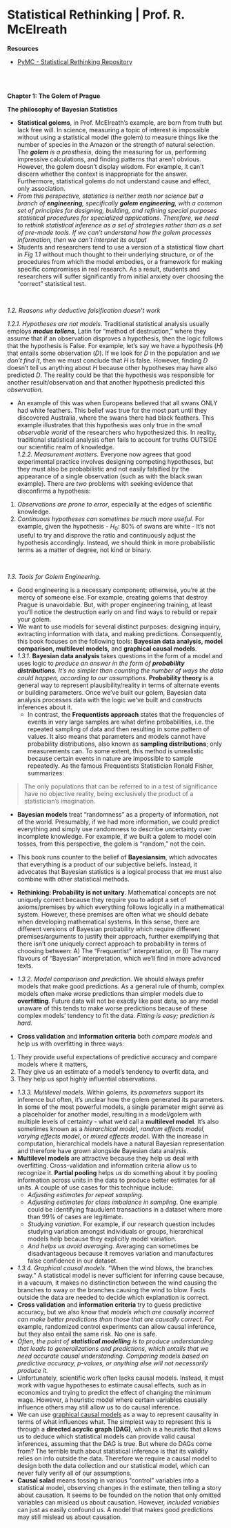 # **Statistical Rethinking | Prof. R. McElreath**
 
**Resources**
- [PyMC - Statistical Rethinking Repository](https://github.com/pymc-devs/pymc-resources/tree/main/Rethinking_2)
 
<br>
<br>

**Chapter 1: The Golem of Prague**
 
**The philosophy of Bayesian Statistics**

- **Statistical golems**, in Prof. McElreath’s example, are born from truth but lack free will. In science, measuring a topic of interest is impossible without using a statistical model (the golem) to measure things like the number of species in the Amazon or the strength of natural selection. The ***golem** is a prosthesis*, doing the measuring for us, performing impressive calculations, and finding patterns that aren’t obvious. However, the golem doesn’t display wisdom. For example, it can’t discern whether the context is inappropriate for the answer. Furthermore, statistical golems do not understand cause and effect, only association. 
- *From this perspective, statistics is neither math nor science but a branch of **engineering**, specifically **golem engineering**, with a common set of principles for designing, building, and refining special purposes statistical procedures for specialized applications. Therefore, we need to rethink statistical inference as a set of strategies rather than as a set of pre-made tools. If we can’t understand how the golem processes information, then we can’t interpret its output*
- Students and researchers tend to use a version of a statistical flow chart in *Fig 1.1* without much thought to their underlying structure, or of the procedures from which the model embodies, or a framework for making specific compromises in real research. As a result, students and researchers will suffer significantly from initial anxiety over choosing the “correct” statistical test. 

<br>

*1.2. Reasons why deductive falsification doesn’t work* 

*1.2.1. Hypotheses are not models*. Traditional statistical analysis usually employs ***modus tollens***, Latin for “method of destruction,” where they assume that if an observation disproves a hypothesis, then the logic follows that the hypothesis is False. For example, let’s say we have a hypothesis ($H$) that entails some observation ($D$). If we look for $D$ in the population and *we don’t find it*, then we must conclude that $H$ is false. However, finding $D$ doesn’t tell us anything about $H$ because other hypotheses may have also predicted $D$. The reality could be that the hypothesis was responsible for another result/observation and that another hypothesis predicted this *observation*. 
  - An example of this was when Europeans believed that all swans ONLY had white feathers. This belief was true for the most part until they discovered Australia, where the swans there had black feathers. This example illustrates that this hypothesis was only true in the *small observable world* of the researchers who hypothesized this. In reality, traditional statistical analysis often fails to account for truths OUTSIDE our scientific realm of knowledge.  
*1.2.2. Measurement matters.* Everyone now agrees that good experimental practice involves designing competing hypotheses, but they must also be probabilistic and not easily falsified by the appearance of a single observation (such as with the black swan example). There are *two* problems with seeking evidence that disconfirms a hypothesis:
1. *Observations are prone to error*, especially at the edges of scientific knowledge.
2. *Continuous hypotheses can sometimes be much more useful.* For example, given the hypothesis - $H_{0}$: 80\% of swans are white - It’s not useful to try and disprove the ratio and continuously adjust the hypothesis accordingly. Instead, we should think in more probabilistic terms as a matter of degree, not kind or binary. 

<br>

*1.3. Tools for Golem Engineering*. 

- Good engineering is a necessary component; otherwise, you’re at the mercy of someone else. For example, creating golems that destroy Prague is unavoidable. But, with proper engineering training, at least you’ll notice the destruction early on and find ways to rebuild or repair your golem. 
- We want to use models for several distinct purposes: designing inquiry, extracting information with data, and making predictions. Consequently, this book focuses on the following tools: **Bayesian data analysis, model comparison, multilevel models,** and **graphical causal models**.
- *1.3.1*. **Bayesian data analysis** takes questions in the form of a model and uses logic to *produce an answer in the form of **probability distributions**. It’s no simpler than counting the number of ways the data could happen, according to our assumptions*. **Probability theory** is a general way to represent plausibility/reality in terms of alternate events or building parameters. Once we’ve built our golem, Bayesian data analysis processes data with the logic we’ve built and constructs inferences about it.
  - In contrast, the **Frequentists approach** states that the frequencies of events in very large samples are what define probabilities, i.e. the repeated sampling of data and then resulting in some pattern of values. It also means that parameters and models cannot have probability distributions, also known as **sampling distributions**; only measurements can. To some extent, this method is unrealistic because certain events in nature are impossible to sample repeatedly. As the famous Frequentists Statistician Ronald Fisher, summarizes: 
> The only populations that can be referred to in a test of significance have no objective reality, being exclusively the product of a statistician’s imagination.


- **Bayesian models** treat “randomness” as a property of information, not of the world. Presumably, if we had more information, we could predict everything and simply use randomness to describe uncertainty over incomplete knowledge. For example, if we built a golem to model coin tosses, from this perspective, the golem is “random,” not the coin.  
- This book runs counter to the belief of **Bayesiansim**, which advocates that everything is a product of our subjective beliefs. Instead, it advocates that Bayesian statistics is a logical process that we must also combine with other statistical methods. 
- **Rethinking: Probability is not unitary**. Mathematical concepts are not uniquely correct because they require you to adopt a set of axioms/premises by which everything follows logically in a mathematical system. However, these premises are often what we should debate when developing mathematical systems. In this sense, there are different versions of Bayesian probability which require different premises/arguments to justify their approach, further exemplifying that there isn’t one uniquely correct approach to probability in terms of choosing between:
A) The “Frequentist” interpretation, or 
B) The many flavours of “Bayesian” interpretation, which we’ll find in more advanced texts.

- *1.3.2. Model comparison and prediction*. We should always prefer models that make good predictions. As a general rule of thumb, complex models often make worse predictions than simpler models due to **overfitting**. Future data will not be exactly like past data, so any model unaware of this tends to make worse predictions because of these complex models’ tendency to fit the data. *Fitting is easy; prediction is hard.*
- **Cross validation** and **information criteria** both *compare models* and help us with overfitting in three ways: 
1. They provide useful expectations of predictive accuracy and compare models where it matters, 
2. They give us an estimate of a model’s tendency to overfit data, and 
3. They help us spot highly influential observations. 

- *1.3.3. Multilevel models*. Within golems, its *parameters* support its inference but often, it’s unclear how the golem generated its parameters. In some of the most powerful models, a single parameter might serve as a placeholder for another model, resulting in a model/golem with multiple levels of certainty - what we’d call a **multilevel model**. It’s also sometimes known as a *hierarchical model, random effects model, varying effects model*, or *mixed effects model*. With the increase in computation, hierarchical models have a natural Bayesian representation and therefore have grown alongside Bayesian data analysis.
- **Multilevel models** are attractive because they help us deal with overfitting. Cross-validation and information criteria allow us to recognize it. **Partial pooling** helps us do something about it by pooling information across units in the data to produce better estimates for all units. A couple of use cases for this technique include:
  - *Adjusting estimates for repeat sampling.*
  - *Adjusting estimates for class imbalance in sampling*. One example could be identifying fraudulent transactions in a dataset where more than 99% of cases are legitimate.
  - *Studying variation*. For example, if our research question includes studying variation amongst individuals or groups, hierarchical models help because they explicitly model variation.
  - *And helps us avoid averaging*. Averaging can sometimes be disadvantageous because it removes variation and manufactures false confidence in our dataset. 
- *1.3.4. Graphical causal models*. “When the wind blows, the branches sway.” A statistical model is never sufficient for inferring cause because, in a vacuum, it makes no distinctinction between the wind causing the branches to sway or the branches causing the wind to blow. Facts outside the data are needed to decide which explanation is correct. 
- **Cross validation** and **information criteria** try to guess predictive accuracy, but we also know that *models which are causally incorrect can make better predictions than those that are causally correct*. For example, randomized control experiments can allow causal inference, but they also entail the same risk. No one is safe. 
- *Often, the point of **statistical modelling** is to produce understanding that leads to generalizations and predictions, which entails that we need accurate causal understanding. Comparing models based on predictive accuracy, p-values, or anything else will not necessarily produce it.*
- Unfortunately, scientific work often lacks causal models. Instead, it must work with vague hypotheses to estimate causal effects, such as in economics and trying to predict the effect of changing the minimum wage. However, a heuristic model where certain variables causally influence others may still allow us to do causal inference.
- We can use [graphical causal models](https://matheusfacure.github.io/python-causality-handbook/04-Graphical-Causal-Models.html) as a way to represent causality in terms of what influences what. The simplest way to represent this is through a **directed acyclic graph (DAG)**, which is a heuristic that allows us to deduce which statistical models can provide valid causal inferences, assuming that the DAG is true. But where do DAGs come from? The terrible truth about statistical inference is that its validity relies on info outside the data. Therefore we require a causal model to design both the data collection and our statistical model, which can never fully verify all of our assumptions. 
- **Causal salad** means tossing in various “control” variables into a statistical model, observing changes in the estimate, then telling a story about causation. It seems to be founded on the notion that only omitted variables can mislead us about causation. However, *included variables* can just as easily confound us. A model that makes good predictions may still mislead us about causation.